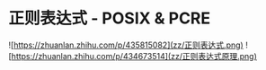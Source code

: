 #  正则表达式 - POSIX & PCRE

![https://zhuanlan.zhihu.com/p/435815082](zz/正则表达式.png)
![https://zhuanlan.zhihu.com/p/434673514](zz/正则表达式原理.png)